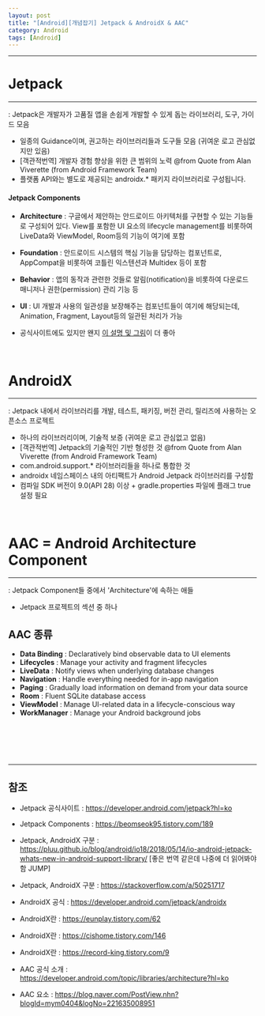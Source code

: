 ```yaml
---
layout: post
title: "[Android][개념잡기] Jetpack & AndroidX & AAC"
category: Android
tags: [Android]
---
```

-------------------
  
# Jetpack
-------------------
 : Jetpack은 개발자가 고품질 앱을 손쉽게 개발할 수 있게 돕는 라이브러리, 도구, 가이드 모음 
 - 일종의 <span class="color_pointEmeraldGreen_Bold">Guidance</span>이며, 권고하는 라이브러리들과 도구들 모음 (귀여운 로고 관심없지만 있음)  
 - [객관적번역] 개발자 경험 향상을 위한 큰 범위의 노력 <span class="color_blurredGray">@from Quote from Alan Viverette (from Android Framework Team)</span>  
 - 플랫폼 API와는 별도로 제공되는 <span class="color_pointEmeraldGreen_Bold">androidx.*</span> 패키지 라이브러리로 구성됩니다. 
   
 #### Jetpack Components
 - **Architecture** : 구글에서 제안하는 안드로이드 아키텍처를 구현할 수 있는 기능들로 구성되어 있다. View를 포함한 UI 요소의 lifecycle management를 비롯하여 LiveData와 ViewModel, Room등의 기능이 여기에 포함
 - **Foundation** : 안드로이드 시스템의 핵심 기능을 담당하는 컴포넌트로, AppCompat을 비롯하여 코틀린 익스텐션과 Multidex 등이 포함
 - **Behavior** : 앱의 동작과 관련한 것들로 알림(notification)을 비롯하여 다운로드 매니저나 권한(permission) 관리 기능 등
 - **UI** : UI 개발과 사용의 일관성을 보장해주는 컴포넌트들이 여기에 해당되는데, Animation, Fragment, Layout등의 일관된 처리가 가능
   
 - 공식사이트에도 있지만 왠지 [이 설명 및 그림](https://beomseok95.tistory.com/189)이 더 좋아
<br/>
  
# AndroidX
-------------------
 : Jetpack 내에서 라이브러리를 개발, 테스트, 패키징, 버전 관리, 릴리즈에 사용하는 오픈소스 프로젝트
 - 하나의 <span class="color_pointEmeraldGreen_Bold">라이브러리</span>이며, 기술적 보증 (귀여운 로고 관심없고 없음)  
 - [객관적번역] Jetpack의 기술적인 기반 형성한 것 <span class="color_blurredGray">@from Quote from Alan Viverette (from Android Framework Team)</span>  
 - com.android.support.* 라이브러리들을 하나로 통합한 것
 - androidx 네임스페이스 내의 아티팩트가 Android Jetpack 라이브러리를 구성함
 - 컴파일 SDK 버전이 9.0(API 28) 이상 + gradle.properties 파일에 플래그 true 설정 필요
   
<br/>
  
# AAC = Android Architecture Component
-------------------
 : Jetpack Component들 중에서 'Architecture'에 속하는 애들
 - Jetpack 프로젝트의 섹션 중 하나
   
 ## AAC 종류
* **Data Binding** : Declaratively bind observable data to UI elements
* **Lifecycles** : Manage your activity and fragment lifecycles
* **LiveData** : Notify views when underlying database changes
* **Navigation** : Handle everything needed for in-app navigation
* **Paging** : Gradually load information on demand from your data source
* **Room** : Fluent SQLite database access
* **ViewModel** : Manage UI-related data in a lifecycle-conscious way
* **WorkManager** : Manage your Android background jobs
<br/>
   
<br/>
<br/>
<br/>
   
-------------------
## 참조
* Jetpack 공식사이트 : <https://developer.android.com/jetpack?hl=ko>
* Jetpack Components : <https://beomseok95.tistory.com/189>
* Jetpack, AndroidX 구분 : <https://pluu.github.io/blog/android/io18/2018/05/14/io-android-jetpack-whats-new-in-android-support-library/> [좋은 번역 같은데 나중에 더 읽어봐야함 JUMP] 
* Jetpack, AndroidX 구분 : <https://stackoverflow.com/a/50251717>

* AndroidX 공식 : <https://developer.android.com/jetpack/androidx>
* AndroidX란 : <https://eunplay.tistory.com/62>
* AndroidX란 : <https://cishome.tistory.com/146>
* AndroidX란 : <https://record-king.tistory.com/9>

* AAC 공식 소개 : <https://developer.android.com/topic/libraries/architecture?hl=ko>
* AAC 요소 : <https://blog.naver.com/PostView.nhn?blogId=mym0404&logNo=221635008951>
